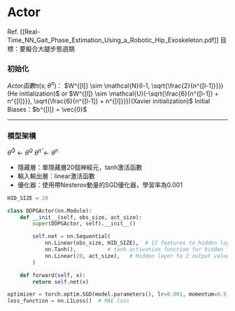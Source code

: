# Actor
Ref. [[Real-Time_NN_Gait_Phase_Estimation_Using_a_Robotic_Hip_Exoskeleton.pdf]]
目標：要擬合大腿步態週期
### 初始化
$Actor函數 \pi(s; \theta^\pi)$：
$W^{[l]} \sim \mathcal{N}(l-1, \sqrt{\frac{2}{n^{[l-1]}}})(He initialization)$
or
$W^{[l]} \sim \mathcal{U}(-\sqrt{\frac{6}{n^{[l-1]} + n^{[l]}}}, \sqrt{\frac{6}{n^{[l-1]} + n^{[l]}}})(Xavier initialization)$
Initial Biases：$b^{[l]} = \vec{0}$

---
### 模型架構
$\theta^{\hat{Q}} \leftarrow \theta^Q$
$\theta^{\hat{\pi}} \leftarrow \theta^\pi$
- 隱藏層：單隱藏層20個神經元，tanh激活函數
- 輸入輸出層：linear激活函數
- 優化器：使用帶Nesterov動量的SGD優化器，學習率為0.001

```python
HID_SIZE = 20

class DDPGActor(nn.Module):
    def __init__(self, obs_size, act_size):
        super(DDPGActor, self).__init__()

        self.net = nn.Sequential(
            nn.Linear(obs_size, HID_SIZE),  # 17 features to hidden layer with 20 neurons
            nn.Tanh(),          # tanh activation function for hidden layer 
            nn.Linear(20, act_size),   # Hidden layer to 2 output values
        )

    def forward(self, x):
        return self.net(x)
```

```python
optimizer = torch.optim.SGD(model.parameters(), lr=0.001, momentum=0.9, nesterov=True)
loss_function = nn.L1Loss()  # MAE loss
```
